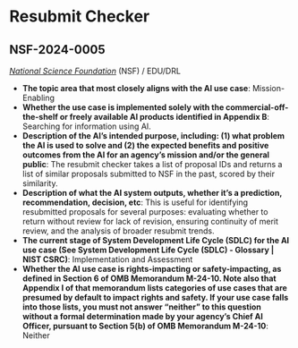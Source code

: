 # Resubmit Checker
## NSF-2024-0005
_[National Science Foundation](<../3_agency/National Science Foundation.md>)_ (NSF) / EDU/DRL


+ **The topic area that most closely aligns with the AI use case**: Mission-Enabling
+ **Whether the use case is implemented solely with the commercial-off-the-shelf or freely available AI products identified in Appendix B**: Searching for information using AI.
+ **Description of the AI’s intended purpose, including: (1) what problem the AI is used to solve and (2) the expected benefits and positive outcomes from the AI for an agency’s mission and/or the general public**: The resubmit checker takes a list of proposal IDs and returns a list of similar proposals submitted to NSF in the past, scored by their similarity.
+ **Description of what the AI system outputs, whether it’s a prediction, recommendation, decision, etc**: This is useful for identifying resubmitted proposals for several purposes: evaluating whether to return without review for lack of revision, ensuring continuity of merit review, and the analysis of broader resubmit trends.
+ **The current stage of System Development Life Cycle (SDLC) for the AI use case (See System Development Life Cycle (SDLC) - Glossary | NIST CSRC)**: Implementation and Assessment
+ **Whether the AI use case is rights-impacting or safety-impacting, as defined in Section 6 of OMB Memorandum M-24-10. Note also that Appendix I of that memorandum lists categories of use cases that are presumed by default to impact rights and safety. If your use case falls into those lists, you must not answer “neither” to this question without a formal determination made by your agency’s Chief AI Officer, pursuant to Section 5(b) of OMB Memorandum M-24-10**: Neither